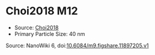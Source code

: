 <a name="material" />

# Choi2018 M12
<script type="application/ld+json">
  {
    "@context": "https://schema.org/",
    "@type": "ChemicalSubstance",
    "@id": "https://egonw.github.io/nanowiki/nanowiki523.html#material",
    "http://purl.org/dc/terms/conformsTo":
      {
        "@type": "CreativeWork",
        "@id": "https://bioschemas.org/profiles/ChemicalSubstance/0.4-RELEASE/"
      },
    "identfier": "523",
    "name": "Choi2018 M12",
    "url": "https://egonw.github.io/nanowiki/nanowiki523.html#material",
    "sameAs": "http://127.0.0.1/mediawiki/index.php/Special:URIResolver/Choi2018_M12"
  }
</script>


* Source: [Choi2018](articleChoi2018.md)
* Primary Particle Size: 40 nm


Source: NanoWiki 6, doi:[10.6084/m9.figshare.11897205.v1](https://doi.org/10.6084/m9.figshare.11897205.v1)
